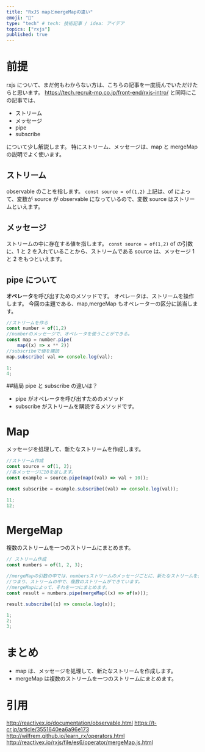 ```yaml
---
title: "RxJS mapとmergeMapの違い"
emoji: "📑"
type: "tech" # tech: 技術記事 / idea: アイデア
topics: ["rxjs"]
published: true
---
```


# 前提

rxjs について、まだ何もわからない方は、こちらの記事を一度読んでいただけたらと思います。
https://tech.recruit-mp.co.jp/front-end/rxjs-intro/
と同時にこの記事では、

- ストリーム
- メッセージ
- pipe
- subscribe

について少し解説します。
特にストリーム、メッセージは、map と mergeMap の説明でよく使います。

## ストリーム

observable のことを指します。
`const source = of(1,2)`
上記は、of によって、変数が source が observable になっているので、変数 source はストリームといえます。

## メッセージ

ストリームの中に存在する値を指します。
`const source = of(1,2)`
of の引数に、1 と 2 を入れていることから、ストリームである source は、メッセージ 1 と 2 をもつといえます。

## pipe について

**オペレータ**を呼び出すためのメソッドです。
オペレータは、ストリームを操作します。
今回の主題である、map,mergeMap もオペレーターの区分に該当します。

```typescript
//ストリームを作る
const number = of(1,2)
//numberのメッセージで、オペレータを使うことができる。
const map = number.pipe(
    map((x) => x ** 2))
//subscribeで値を購読
map.subscribe( val => console.log(val);
```

```typescript
1;
4;
```

##結局 pipe と subscribe の違いは？

- pipe がオペレータを呼び出すためのメソッド
- subscribe がストリームを購読するメソッドです。

# Map

メッセージを処理して、新たなストリームを作成します。

```typescript
//ストリーム作成
const source = of(1, 2);
//各メッセージに10を足します。
const example = source.pipe(map((val) => val + 10));

const subscribe = example.subscribe((val) => console.log(val));
```

```typescript
11;
12;
```

# MergeMap

複数のストリームを一つのストリームにまとめます。

```typescript
// ストリーム作成
const numbers = of(1, 2, 3);

//mergeMapの引数の中では、numbersストリームのメッセージごとに、新たなストリームを作成しています。
//つまり、ストリームの中で、複数のストリームができています。
//mergeMapによって、それを一つにまとめます。
const result = numbers.pipe(mergeMap((x) => of(x)));

result.subscribe((x) => console.log(x));
```

```typescript
1;
2;
3;
```

# まとめ

- map は、メッセージを処理して、新たなストリームを作成します。
- mergeMap は複数のストリームを一つのストリームにまとめます。

# 引用

http://reactivex.io/documentation/observable.html
https://t-cr.jp/article/3551640ea6a96e173
http://wilfrem.github.io/learn_rx/operators.html
http://reactivex.io/rxjs/file/es6/operator/mergeMap.js.html

